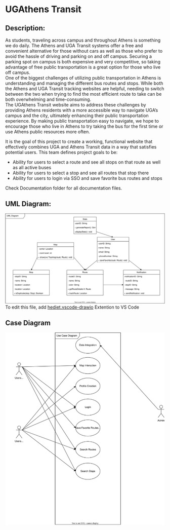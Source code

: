 # UGAthens Transit

## Description:

As students, traveling across campus and throughout Athens is something we do daily. The Athens and UGA Transit systems offer a free and convenient alternative for those without cars as well as those who prefer to avoid the hassle of driving and parking on and off campus. Securing a parking spot on campus is both expensive and very competitive, so taking advantage of free public transportation is a great option for those who live off campus. <br>
One of the biggest challenges of utilizing public transportation in Athens is understanding and managing the different bus routes and stops. While both the Athens and UGA Transit tracking websites are helpful, needing to switch between the two when trying to find the most efficient route to take can be both overwhelming and time-consuming. <br>
The UGAthens Transit website aims to address these challenges by providing Athens residents with a more accessible way to navigate UGA’s campus and the city, ultimately enhancing their public transportation experience. By making public transportation easy to navigate, we hope to encourage those who live in Athens to try taking the bus for the first time or use Athens public resources more often. <br>

It is the goal of this project to create a working, functional website that effectively combines UGA and Athens Transit data in a way that satisfies potential users.
This team defines project goals to be:

- Ability for users to select a route and see all stops on that route as well as all active buses
- Ability for users to select a stop and see all routes that stop there
- Ability for users to login via SSO and save favorite bus routes and stops

Check Documentation folder for all documentation files. 

## UML Diagram:

![UML Diagram](UML_Diagram.drawio.svg)
To edit this file, add [hediet.vscode-drawio](https://marketplace.visualstudio.com/items?itemName=hediet.vscode-drawio) Extention to VS Code

## Case Diagram

![Case Diagram](Use_Case_Diagram.drawio.svg)
